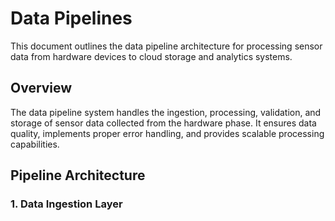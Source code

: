 # Data Pipelines

This document outlines the data pipeline architecture for processing sensor data from hardware devices to cloud storage and analytics systems.

## Overview

The data pipeline system handles the ingestion, processing, validation, and storage of sensor data collected from the hardware phase. It ensures data quality, implements proper error handling, and provides scalable processing capabilities.

## Pipeline Architecture

### 1. Data Ingestion Layer

